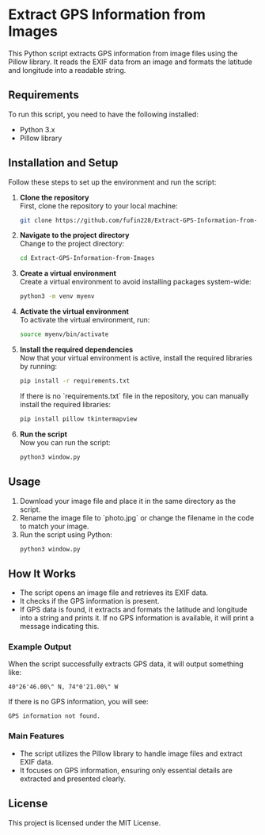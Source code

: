 # Extract GPS Information from Images

This Python script extracts GPS information from image files using the Pillow library. It reads the EXIF data from an image and formats the latitude and longitude into a readable string.

## Requirements

To run this script, you need to have the following installed:

- Python 3.x
- Pillow library

## Installation and Setup

Follow these steps to set up the environment and run the script:

1. **Clone the repository**  
   First, clone the repository to your local machine:
   ```bash
   git clone https://github.com/fufin228/Extract-GPS-Information-from-Images
   ```

2. **Navigate to the project directory**  
   Change to the project directory:
   ```bash
   cd Extract-GPS-Information-from-Images
   ```

3. **Create a virtual environment**  
   Create a virtual environment to avoid installing packages system-wide:
   ```bash
   python3 -m venv myenv
   ```

4. **Activate the virtual environment**  
   To activate the virtual environment, run:
   ```bash
   source myenv/bin/activate
   ```

5. **Install the required dependencies**  
   Now that your virtual environment is active, install the required libraries by running:
   ```bash
   pip install -r requirements.txt
   ```

   If there is no \`requirements.txt\` file in the repository, you can manually install the required libraries:
   ```bash
   pip install pillow tkintermapview
   ```

6. **Run the script**  
   Now you can run the script:
   ```bash
   python3 window.py
   ```

## Usage

1. Download your image file and place it in the same directory as the script.
2. Rename the image file to \`photo.jpg\` or change the filename in the code to match your image.
3. Run the script using Python:
   ```bash
   python3 window.py
   ```

## How It Works

- The script opens an image file and retrieves its EXIF data.
- It checks if the GPS information is present.
- If GPS data is found, it extracts and formats the latitude and longitude into a string and prints it. If no GPS information is available, it will print a message indicating this.

### Example Output

When the script successfully extracts GPS data, it will output something like:

```
40°26'46.00\" N, 74°0'21.00\" W
```

If there is no GPS information, you will see:

```
GPS information not found.
```

### Main Features

- The script utilizes the Pillow library to handle image files and extract EXIF data.
- It focuses on GPS information, ensuring only essential details are extracted and presented clearly.

## License

This project is licensed under the MIT License.
